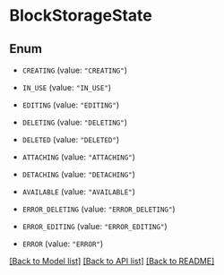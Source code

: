 # BlockStorageState

## Enum


* `CREATING` (value: `"CREATING"`)

* `IN_USE` (value: `"IN_USE"`)

* `EDITING` (value: `"EDITING"`)

* `DELETING` (value: `"DELETING"`)

* `DELETED` (value: `"DELETED"`)

* `ATTACHING` (value: `"ATTACHING"`)

* `DETACHING` (value: `"DETACHING"`)

* `AVAILABLE` (value: `"AVAILABLE"`)

* `ERROR_DELETING` (value: `"ERROR_DELETING"`)

* `ERROR_EDITING` (value: `"ERROR_EDITING"`)

* `ERROR` (value: `"ERROR"`)


[[Back to Model list]](../README.md#documentation-for-models) [[Back to API list]](../README.md#documentation-for-api-endpoints) [[Back to README]](../README.md)


